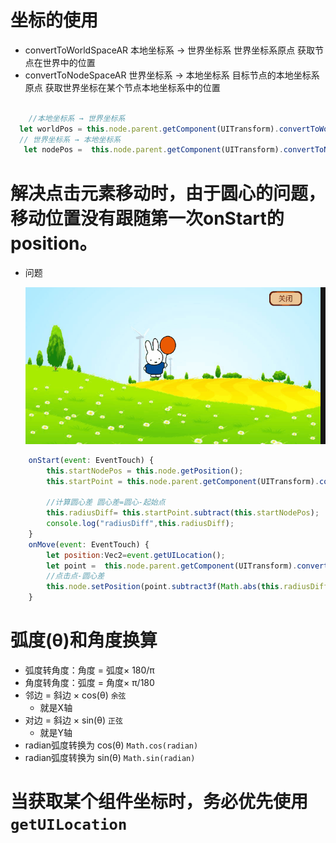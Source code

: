 # 坐标的使用
* convertToWorldSpaceAR	本地坐标系 → 世界坐标系	世界坐标系原点	获取节点在世界中的位置
* convertToNodeSpaceAR	世界坐标系 → 本地坐标系	目标节点的本地坐标系原点	获取世界坐标在某个节点本地坐标系中的位置
```js

    //本地坐标系 → 世界坐标系
  let worldPos = this.node.parent.getComponent(UITransform).convertToWorldSpaceAR(position.toVec3());
  // 世界坐标系 → 本地坐标系
   let nodePos =  this.node.parent.getComponent(UITransform).convertToNodeSpaceAR(position.toVec3());


```

# 解决点击元素移动时，由于圆心的问题，移动位置没有跟随第一次onStart的position。

  * 问题

    ![alt text](./assets/动画.gif)

```js
    onStart(event: EventTouch) {
        this.startNodePos = this.node.getPosition();
        this.startPoint = this.node.parent.getComponent(UITransform).convertToNodeSpaceAR(event.getUILocation().toVec3());

        //计算圆心差 圆心差=圆心-起始点
        this.radiusDiff= this.startPoint.subtract(this.startNodePos);
        console.log("radiusDiff",this.radiusDiff);
    }
    onMove(event: EventTouch) {
        let position:Vec2=event.getUILocation();
        let point =  this.node.parent.getComponent(UITransform).convertToNodeSpaceAR(position.toVec3());
        //点击点-圆心差
        this.node.setPosition(point.subtract3f(Math.abs(this.radiusDiff.x),Math.abs(this.radiusDiff.y),0));
    }
   ```

# 弧度(θ)和角度换算 
*  弧度转角度：角度 = 弧度× 180/π 
*  角度转角度：弧度 = 角度× π/180
*  邻边 = 斜边 × cos(θ) `余弦` 
    * 就是X轴
*  对边 = 斜边 × sin(θ) `正弦` 
    * 就是Y轴
* radian弧度转换为  cos(θ) `Math.cos(radian) `
* radian弧度转换为  sin(θ) `Math.sin(radian) `




# 当获取某个组件坐标时，务必优先使用 `getUILocation`

